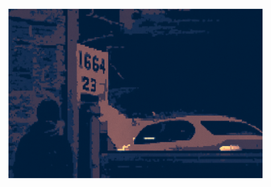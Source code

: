 <p align="center">
  <img src="https://github.com/Lamberto673/Lamberto673/blob/main/sssBanner.png" width="600"align="left"/>
</p>

